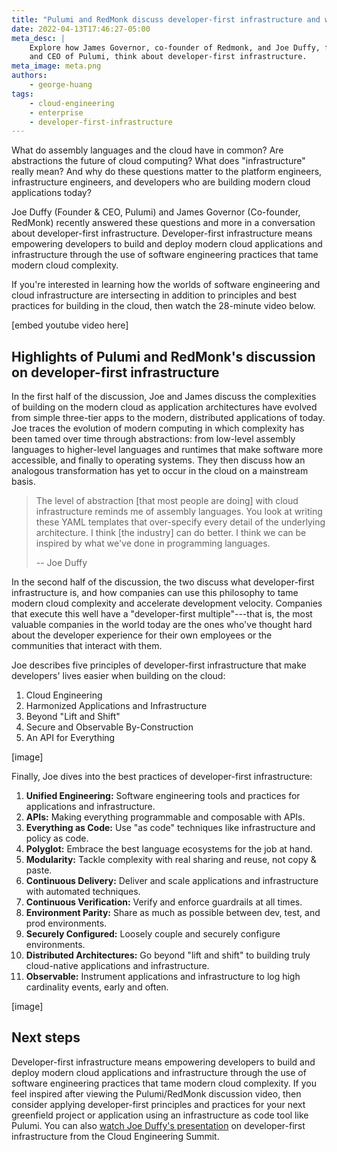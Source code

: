 ```yaml
---
title: "Pulumi and RedMonk discuss developer-first infrastructure and why it matters"
date: 2022-04-13T17:46:27-05:00
meta_desc: |
    Explore how James Governor, co-founder of Redmonk, and Joe Duffy, founder
    and CEO of Pulumi, think about developer-first infrastructure.
meta_image: meta.png
authors:
    - george-huang
tags:
    - cloud-engineering
    - enterprise
    - developer-first-infrastructure
---
```


What do assembly languages and the cloud have in common? Are abstractions the future of cloud computing? What does "infrastructure" really mean? And why do these questions matter to the platform engineers, infrastructure engineers, and developers who are building modern cloud applications today?

Joe Duffy (Founder & CEO, Pulumi) and James Governor (Co-founder, RedMonk) recently answered these questions and more in a conversation about developer-first infrastructure. Developer-first infrastructure means empowering developers to build and deploy modern cloud applications and infrastructure through the use of software engineering practices that tame modern cloud complexity.

If you're interested in learning how the worlds of software engineering and cloud infrastructure are intersecting in addition to principles and best practices for building in the cloud, then watch the 28-minute video below.

[embed youtube video here]

## Highlights of Pulumi and RedMonk's discussion on developer-first infrastructure

In the first half of the discussion, Joe and James discuss the complexities of building on the modern cloud as application architectures have evolved from simple three-tier apps to the modern, distributed applications of today. Joe traces the evolution of modern computing in which complexity has been tamed over time through abstractions: from low-level assembly languages to higher-level languages and runtimes that make software more accessible, and finally to operating systems. They then discuss how an analogous transformation has yet to occur in the cloud on a mainstream basis.

> The level of abstraction [that most people are doing] with cloud infrastructure reminds me of assembly languages. You look at writing these YAML templates that over-specify every detail of the underlying architecture. I think [the industry] can do better. I think we can be inspired by what we've done in programming languages.
>
> -- Joe Duffy

In the second half of the discussion, the two discuss what developer-first infrastructure is, and how companies can use this philosophy to tame modern cloud complexity and accelerate development velocity. Companies that execute this well have a "developer-first multiple"---that is, the most valuable companies in the world today are the ones who've thought hard about the developer experience for their own employees or the communities that interact with them.

Joe describes five principles of developer-first infrastructure that make developers' lives easier when building on the cloud:

1. Cloud Engineering
1. Harmonized Applications and Infrastructure
1. Beyond "Lift and Shift"
1. Secure and Observable By-Construction
1. An API for Everything

[image]

Finally, Joe dives into the best practices of developer-first infrastructure:

1. **Unified Engineering:** Software engineering tools and practices for applications and infrastructure.
1. **APIs:** Making everything programmable and composable with APIs.
1. **Everything as Code:** Use "as code" techniques like infrastructure and policy as code.
1. **Polyglot:** Embrace the best language ecosystems for the job at hand.
1. **Modularity:** Tackle complexity with real sharing and reuse, not copy & paste.
1. **Continuous Delivery:** Deliver and scale applications and infrastructure with automated techniques.
1. **Continuous Verification:** Verify and enforce guardrails at all times.
1. **Environment Parity:** Share as much as possible between dev, test, and prod environments.
1. **Securely Configured:** Loosely couple and securely configure environments.
1. **Distributed Architectures:** Go beyond "lift and shift" to building truly cloud-native applications and infrastructure.
1. **Observable:** Instrument applications and infrastructure to log high cardinality events, early and often.

[image]

## Next steps

Developer-first infrastructure means empowering developers to build and deploy modern cloud applications and infrastructure through the use of software engineering practices that tame modern cloud complexity. If you feel inspired after viewing the Pulumi/RedMonk discussion video, then consider applying developer-first principles and practices for your next greenfield project or application using an infrastructure as code tool like Pulumi. You can also [watch Joe Duffy's presentation](https://www.youtube.com/watch?v=SQRM0r5U1js) on developer-first infrastructure from the Cloud Engineering Summit.